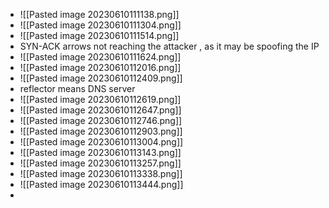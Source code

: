 - ![[Pasted image 20230610111138.png]]
- ![[Pasted image 20230610111304.png]]
- ![[Pasted image 20230610111514.png]]
- SYN-ACK arrows not reaching the attacker , as it may be spoofing the IP
- ![[Pasted image 20230610111624.png]]
- ![[Pasted image 20230610112016.png]]
- ![[Pasted image 20230610112409.png]]
- reflector means DNS server
- ![[Pasted image 20230610112619.png]]
- ![[Pasted image 20230610112647.png]]
- ![[Pasted image 20230610112746.png]]
- ![[Pasted image 20230610112903.png]]
- ![[Pasted image 20230610113004.png]]
- ![[Pasted image 20230610113143.png]]
- ![[Pasted image 20230610113257.png]]
- ![[Pasted image 20230610113338.png]]
- ![[Pasted image 20230610113444.png]]
- 